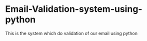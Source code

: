 # Email-Validation-system-using-python
This is the system which do validation of our email using python 
